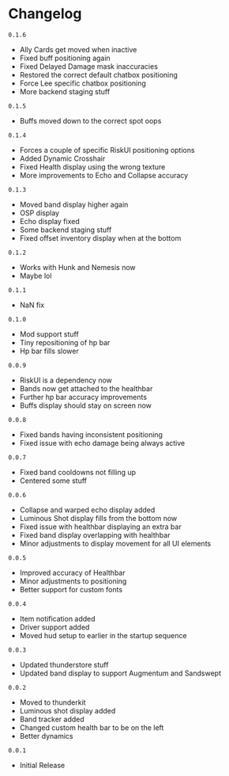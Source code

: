 # Changelog

`0.1.6`

- Ally Cards get moved when inactive
- Fixed buff positioning again
- Fixed Delayed Damage mask inaccuracies
- Restored the correct default chatbox positioning
- Force Lee specific chatbox positioning
- More backend staging stuff

`0.1.5`

- Buffs moved down to the correct spot oops

`0.1.4`

- Forces a couple of specific RiskUI positioning options
- Added Dynamic Crosshair
- Fixed Health display using the wrong texture
- More improvements to Echo and Collapse accuracy

`0.1.3`

- Moved band display higher again
- OSP display
- Echo display fixed
- Some backend staging stuff
- Fixed offset inventory display when at the bottom

`0.1.2`

- Works with Hunk and Nemesis now
- Maybe lol

`0.1.1`

- NaN fix

`0.1.0`

- Mod support stuff
- Tiny repositioning of hp bar
- Hp bar fills slower

`0.0.9`

- RiskUI is a dependency now
- Bands now get attached to the healthbar
- Further hp bar accuracy improvements
- Buffs display should stay on screen now

`0.0.8`

- Fixed bands having inconsistent positioning
- Fixed issue with echo damage being always active

`0.0.7`

- Fixed band cooldowns not filling up
- Centered some stuff

`0.0.6`

- Collapse and warped echo display added
- Luminous Shot display fills from the bottom now
- Fixed issue with healthbar displaying an extra bar
- Fixed band display overlapping with healthbar
- Minor adjustments to display movement for all UI elements

`0.0.5`

- Improved accuracy of Healthbar
- Minor adjustments to positioning
- Better support for custom fonts

`0.0.4`

- Item notification added
- Driver support added
- Moved hud setup to earlier in the startup sequence

`0.0.3`

- Updated thunderstore stuff
- Updated band display to support Augmentum and Sandswept

`0.0.2`

- Moved to thunderkit
- Luminous shot display added
- Band tracker added
- Changed custom health bar to be on the left
- Better dynamics

`0.0.1`

- Initial Release